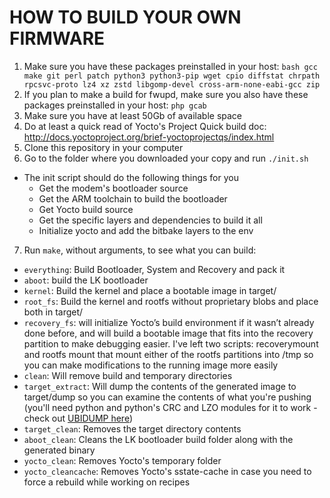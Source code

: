 
# HOW TO BUILD YOUR OWN FIRMWARE
1. Make sure you have these packages preinstalled in your host:
 `bash gcc make git perl patch python3 python3-pip wget cpio diffstat chrpath rpcsvc-proto lz4 xz zstd libgomp-devel cross-arm-none-eabi-gcc zip`
2. If you plan to make a build for fwupd, make sure you also have these packages preinstalled in your host: `php gcab`
3. Make sure you have at least 50Gb of available space
4. Do at least a quick read of Yocto's Project Quick build doc: http://docs.yoctoproject.org/brief-yoctoprojectqs/index.html
5.	Clone this repository in your computer
6.	Go to the folder where you downloaded your copy and run `./init.sh`
 * The init script should do the following things for you
   - Get the modem's bootloader source
   - Get the ARM toolchain to build the bootloader
   - Get Yocto build source
   - Get the specific layers and dependencies to build it all
   - Initialize yocto and add the bitbake layers to the env
 
7.	Run `make`, without arguments, to see what you can build:
  - `everything`: Build Bootloader, System and Recovery and pack it
  - `aboot`: build the LK bootloader
  - `kernel`: Build the kernel and place a bootable image in target/
  - `root_fs`: Build the kernel and rootfs without proprietary blobs and place both in target/
  - `recovery_fs`: will initialize Yocto’s build environment if it wasn’t already done before, and will build a bootable image that fits into the recovery partition to make debugging easier. I've left two scripts: recoverymount and rootfs mount that mount either of the rootfs partitions into /tmp so you can make modifications to the running image more easily
  - `clean`: Will remove build and temporary directories
  - `target_extract`: Will dump the contents of the generated image to target/dump so you can examine the contents of what you're pushing (you'll need python and python's CRC and LZO modules for it to work - check out [UBIDUMP here](https://github.com/nlitsme/ubidump))
  - `target_clean`: Removes the target directory contents
  - `aboot_clean`: Cleans the LK bootloader build folder along with the generated binary
  - `yocto_clean`: Removes Yocto's temporary folder
  - `yocto_cleancache`: Removes Yocto's sstate-cache in case you need to force a rebuild while working on recipes
